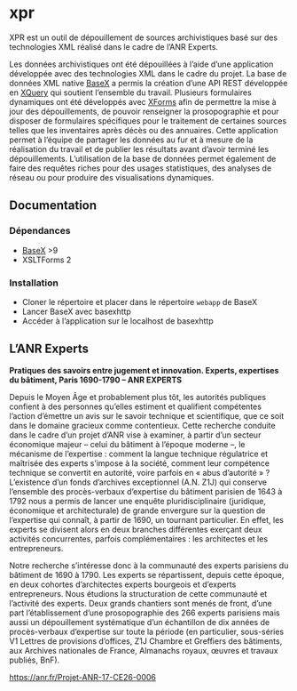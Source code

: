 # xpr

XPR est un outil de dépouillement de sources archivistiques basé sur des technologies XML réalisé dans le cadre de l’ANR Experts.

Les données archivistiques ont été dépouillées à l’aide d’une application développée avec des technologies XML dans le cadre du projet. La base de données XML native [BaseX](https://basex.org) a permis la création d’une API REST développée en [XQuery](https://www.w3.org/XML/Query/) qui soutient l’ensemble du travail. Plusieurs formulaires dynamiques ont été développés avec [XForms](https://www.w3.org/TR/xforms11/) afin de permettre la mise à jour des dépouillements, de pouvoir renseigner la prosopographie et pour disposer de formulaires spécifiques pour le traitement de certaines sources telles que les inventaires après décès ou des annuaires. Cette application permet à l’équipe de partager les données au fur et à mesure de la réalisation du travail et de publier les résultats avant d’avoir terminé les dépouillements. L’utilisation de la base de données permet également de faire des requêtes riches pour des usages statistiques, des analyses de réseau ou pour produire des visualisations dynamiques.

## Documentation

### Dépendances

- [BaseX](https://basex.org) >9
- XSLTForms 2

### Installation

- Cloner le répertoire et placer dans le répertoire `webapp` de BaseX
- Lancer BaseX avec basexhttp
- Accéder à l’application sur le localhost de basexhttp

## L’ANR Experts

**Pratiques des savoirs entre jugement et innovation. Experts, expertises du bâtiment, Paris 1690-1790 – ANR EXPERTS**

Depuis le Moyen Âge et probablement plus tôt, les autorités publiques confient à des personnes qu’elles estiment et qualifient compétentes l’action d’émettre un avis sur le savoir technique et scientifique, que ce soit dans le domaine gracieux comme contentieux. Cette recherche conduite dans le cadre d’un projet d’ANR vise à examiner, à partir d’un secteur économique majeur – celui du bâtiment à l’époque moderne –, le mécanisme de l’expertise : comment la langue technique régulatrice et maîtrisée des experts s’impose à la société, comment leur compétence technique se convertit en autorité, voire parfois en « abus d’autorité » ? L’existence d’un fonds d’archives exceptionnel (A.N. Z1J) qui conserve l’ensemble des procès-verbaux d’expertise du bâtiment parisien de 1643 à 1792 nous a permis de lancer une enquête pluridisciplinaire (juridique, économique et architecturale) de grande envergure sur la question de l’expertise qui connaît, à partir de 1690, un tournant particulier. En effet, les experts se divisent alors en deux branches différentes exerçant deux activités concurrentes, parfois complémentaires : les architectes et les entrepreneurs.

Notre recherche s’intéresse donc à la communauté des experts parisiens du bâtiment de 1690 à 1790. Les experts se répartissent, depuis cette époque, en deux cohortes d’architectes experts bourgeois et d’experts entrepreneurs. Nous étudions la structuration de cette communauté et l’activité des experts. Deux grands chantiers sont menés de front, d’une part l’établissement d’une prosopographie des 266 experts parisiens mais aussi un dépouillement systématique d’un échantillon de dix années de procès-verbaux d’expertise sur toute la période (en particulier, sous-séries V1 Lettres de provisions d’offices, Z1J Chambre et Greffiers des bâtiments, aux Archives nationales de France, Almanachs royaux, œuvres et travaux publiés, BnF).

https://anr.fr/Projet-ANR-17-CE26-0006
